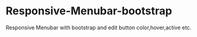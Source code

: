 # Responsive-Menubar-bootstrap
Responsive Menubar with bootstrap and edit button color,hover,active etc.
